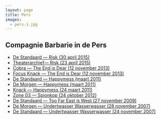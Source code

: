 ```yaml
---
layout: page
title: Pers
images:
  - pers-1.jpg
---
```

<style>
  #main {
    background: #010302 url({{ site.baseurl }}/img/pers-background.jpg) no-repeat top left;
  }

  #content {
    color: #fff;
  }
</style>

## Compagnie Barbarie in de Pers
- <a href="/pers/2015-04-30-risk-de-standaard.pdf">De Standaard — Risk (30 april 2015)</a>
- <a href="/pers/2015-04-23-risk-theaterarchief.pdf">Theaterarchief— Risk (23 april 2015)</a>
- <a href="/pers/2013-11-12-the-end-is-dear-cobra.pdf">Cobra — The End is Dear (12 november 2013)</a>
- <a href="/pers/2013-11-12-the-end-is-dear-focus-knack.pdf">Focus Knack — The End is Dear (12 november 2013)</a>
- <a href="/pers/2011-03-happymess-de-standaard.pdf">De Standaard — Happymess (maart 2011)</a>
- <a href="/pers/2011-03-happymess-de-morgen.pdf">De Morgen — Happymess (maart 2011)</a>
- <a href="/pers/2011-03-24-happymess-knack.pdf">Knack — Happymess (24 maart 2011)</a>
- <a href="/pers/2012-10-24-spionkop-zone-03.pdf">Zone 03 — Spionkop (24 oktober 2012)</a>
- <a href="/pers/2009-11-27-tfeiw-de-standaard.pdf">De Standaard — Too Far East is West (27 november 2009)</a>
- <a href="/pers/2007-11-28-uww-de-morgen.pdf">De Morgen — Undertwasser Wasserwasser (28 november 2007)</a>
- <a href="/pers/2007-11-24-uww-de-standaard.pdf">De Standaard — Undertwasser Wasserwasser (24 november 2007)</a>
